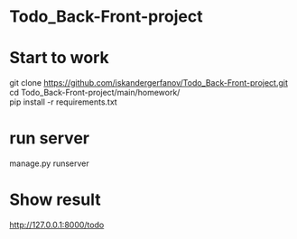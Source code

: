 # Todo_Back-Front-project

# Start to work
git clone https://github.com/iskandergerfanov/Todo_Back-Front-project.git  
cd Todo_Back-Front-project/main/homework/  
pip install -r requirements.txt  

# run server
manage.py runserver  
# Show result
http://127.0.0.1:8000/todo

